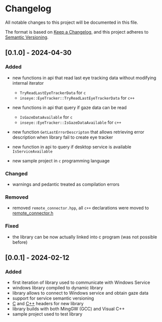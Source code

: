 # Changelog

All notable changes to this project will be documented in this file.

The format is based on [Keep a Changelog](https://keepachangelog.com/en/1.1.0/),
and this project adheres to [Semantic Versioning](https://semver.org/spec/v2.0.0.html).

## [0.1.0] - 2024-04-30

### Added

- new functions in api that read last eye tracking data without modifying internal iterator
  + `TryReadLastEyeTrackerData` for `c`
  + `inseye::EyeTracker::TryReadLastEyeTrackerData` for `c++`

- new functions in api that query if gaze data can be read
  + `IsGazeDataAvailable` for `c`
  + `inseye::EyeTracker::IsGazeDataAvailable` for `c++`

- new function `GetLastErrorDescripton` that allows retrieving error description when library fail to create eye tracker 

- new function in api to query if desktop service is available `IsServiceAvailable`

- new sample project in `c` programming language

### Changed

- warnings and pedantic treated as compilation errors

### Removed

- removed `remote_connector.hpp`, all `c++` declarations were moved to [remote_connector.h](./lib/remote_connector.h) 

### Fixed

- the library can be now actually linked into c program (was not possible before)



## [0.0.1] - 2024-02-12

### Added

- first iteration of library used to communicate with Windows Service
- windows library compiled to dynamic library
- library allows to connect to Windows service and obtain gaze data
- support for service semantic versioning
- [C](./lib/remote_connector.h) and [C++](./lib/remote_connector.hpp) headers for new library
- library builds with both MingGW (GCC) and Visual C++
- sample project used to test library